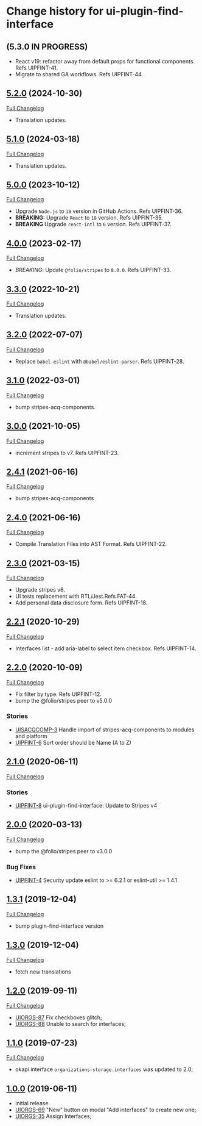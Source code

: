 # Change history for ui-plugin-find-interface

## (5.3.0 IN PROGRESS)

* React v19: refactor away from default props for functional components. Refs UIPFINT-41.
* Migrate to shared GA workflows. Refs UIPFINT-44.

## [5.2.0](https://github.com/folio-org/ui-plugin-find-interface/tree/v5.2.0) (2024-10-30)
[Full Changelog](https://github.com/folio-org/ui-plugin-find-interface/compare/v5.1.0...v5.2.0)

* Translation updates.

## [5.1.0](https://github.com/folio-org/ui-plugin-find-interface/tree/v5.1.0) (2024-03-18)
[Full Changelog](https://github.com/folio-org/ui-plugin-find-interface/compare/v5.0.0...v5.1.0)

* Translation updates.

## [5.0.0](https://github.com/folio-org/ui-plugin-find-interface/tree/v5.0.0) (2023-10-12)
[Full Changelog](https://github.com/folio-org/ui-plugin-find-interface/compare/v4.0.0...v5.0.0)

* Upgrade `Node.js` to `18` version in GitHub Actions. Refs UIPFINT-36.
* **BREAKING:** Upgrade `React` to `18` version. Refs UIPFINT-35.
* **BREAKING** Upgrade `react-intl` to `6` version. Refs UIPFINT-37.

## [4.0.0](https://github.com/folio-org/ui-plugin-find-interface/tree/v4.0.0) (2023-02-17)
[Full Changelog](https://github.com/folio-org/ui-plugin-find-interface/compare/v3.3.0...v4.0.0)

* *BREAKING*: Update `@folio/stripes` to `8.0.0`. Refs UIPFINT-33.

## [3.3.0](https://github.com/folio-org/ui-plugin-find-interface/tree/v3.3.0) (2022-10-21)
[Full Changelog](https://github.com/folio-org/ui-plugin-find-interface/compare/v3.2.0...v3.3.0)

* Translation updates.

## [3.2.0](https://github.com/folio-org/ui-plugin-find-interface/tree/v3.2.0) (2022-07-07)
[Full Changelog](https://github.com/folio-org/ui-plugin-find-interface/compare/v3.1.0...v3.2.0)

* Replace `babel-eslint` with `@babel/eslint-parser`. Refs UIPFINT-28.

## [3.1.0](https://github.com/folio-org/ui-plugin-find-interface/tree/v3.1.0) (2022-03-01)
[Full Changelog](https://github.com/folio-org/ui-plugin-find-interface/compare/v3.0.0...v3.1.0)

* bump stripes-acq-components.

## [3.0.0](https://github.com/folio-org/ui-plugin-find-interface/tree/v3.0.0) (2021-10-05)
[Full Changelog](https://github.com/folio-org/ui-plugin-find-interface/compare/v2.4.1...v3.0.0)

* increment stripes to v7. Refs UIPFINT-23.

## [2.4.1](https://github.com/folio-org/ui-plugin-find-interface/tree/v2.4.1) (2021-06-16)
[Full Changelog](https://github.com/folio-org/ui-plugin-find-interface/compare/v2.4.0...v2.4.1)

* bump stripes-acq-components

## [2.4.0](https://github.com/folio-org/ui-plugin-find-interface/tree/v2.4.0) (2021-06-16)
[Full Changelog](https://github.com/folio-org/ui-plugin-find-interface/compare/v2.3.0...v2.4.0)

* Compile Translation Files into AST Format. Refs UIPFINT-22.

## [2.3.0](https://github.com/folio-org/ui-plugin-find-interface/tree/v2.3.0) (2021-03-15)
[Full Changelog](https://github.com/folio-org/ui-plugin-find-interface/compare/v2.2.1...v2.3.0)

* Upgrade stripes v6.
* UI tests replacement with RTL/Jest.Refs FAT-44.
* Add personal data disclosure form. Refs UIPFINT-18.

## [2.2.1](https://github.com/folio-org/ui-plugin-find-interface/tree/v2.2.1) (2020-10-29)
[Full Changelog](https://github.com/folio-org/ui-plugin-find-interface/compare/v2.2.0...v2.2.1)

* Interfaces list - add aria-label to select item checkbox. Refs UIPFINT-14.

## [2.2.0](https://github.com/folio-org/ui-plugin-find-interface/tree/v2.2.0) (2020-10-09)
[Full Changelog](https://github.com/folio-org/ui-plugin-find-interface/compare/v2.1.0...v2.2.0)

* Fix filter by type. Refs UIPFINT-12.
* bump the @folio/stripes peer to v5.0.0

### Stories
* [UISACQCOMP-3](https://issues.folio.org/browse/UISACQCOMP-3) Handle import of stripes-acq-components to modules and platform
* [UIPFINT-6](https://issues.folio.org/browse/UIPFINT-6) Sort order should be Name (A to Z)

## [2.1.0](https://github.com/folio-org/ui-plugin-find-interface/tree/v2.1.0) (2020-06-11)
[Full Changelog](https://github.com/folio-org/ui-plugin-find-interface/compare/v2.0.0...v2.1.0)

### Stories
* [UIPFINT-8](https://issues.folio.org/browse/UIPFINT-8) ui-plugin-find-interface: Update to Stripes v4

## [2.0.0](https://github.com/folio-org/ui-plugin-find-interface/tree/v2.0.0) (2020-03-13)
[Full Changelog](https://github.com/folio-org/ui-plugin-find-interface/compare/v1.3.1...v2.0.0)

* bump the @folio/stripes peer to v3.0.0

### Bug Fixes
* [UIPFINT-4](https://issues.folio.org/browse/UIPFINT-4) Security update eslint to >= 6.2.1 or eslint-util >= 1.4.1

## [1.3.1](https://github.com/folio-org/ui-plugin-find-interface/tree/v1.3.1) (2019-12-04)
[Full Changelog](https://github.com/folio-org/ui-plugin-find-interface/compare/v1.3.0...v1.3.1)

* bump plugin-find-interface version

## [1.3.0](https://github.com/folio-org/ui-plugin-find-interface/tree/v1.3.0) (2019-12-04)
[Full Changelog](https://github.com/folio-org/ui-plugin-find-interface/compare/v1.2.0...v1.3.0)

* fetch new translations

## [1.2.0](https://github.com/folio-org/ui-plugin-find-interface/tree/v1.2.0) (2019-09-11)
[Full Changelog](https://github.com/folio-org/ui-plugin-find-interface/compare/v1.1.0...v1.2.0)

* [UIORGS-87](https://issues.folio.org/browse/UIORGS-87) Fix checkboxes glitch;
* [UIORGS-88](https://issues.folio.org/browse/UIORGS-88) Unable to search for interfaces;

## [1.1.0](https://github.com/folio-org/ui-plugin-find-interface/tree/v1.1.0) (2019-07-23)
[Full Changelog](https://github.com/folio-org/ui-plugin-find-interface/compare/v1.0.0...v1.1.0)

* okapi interface `organizations-storage.interfaces` was updated to 2.0;

## [1.0.0](https://github.com/folio-org/ui-plugin-find-interface/tree/v1.0.0) (2019-06-11)

* initial release.
* [UIORGS-69](https://issues.folio.org/browse/UIORGS-69) "New" button on modal "Add interfaces" to create new one;
* [UIORGS-35](https://issues.folio.org/browse/UIORGS-35) Assign Interfaces;
